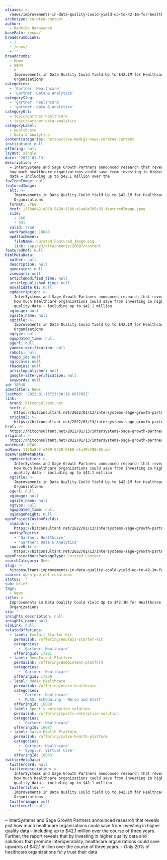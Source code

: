 ```yaml
---
aliases: >-
  /news/improvements-in-data-quality-could-yield-up-to-42-1m-for-healthcare-organizations
archetype: curated-content
author:
  - Radhika Narayanan
basePath: /news/
breadcrumbLinks:
  - /
  - /news/
  - ''
breadcrumbs:
  - Home
  - News
  - >-
    Improvements in Data Quality Could Yield Up to $42.1M for Healthcare
    Organizations
categories:
  - 'Gartner: Healthcare'
  - 'Gartner: Data & Analytics'
categorySlug:
  - 'gartner: healthcare'
  - 'gartner: data & analytics'
categoryUrl:
  - topic/gartner-healthcare
  - topic/gartner-data-analytics
categoryLabel:
  - Healthcare
  - Data & Analytics
contentCategories: netspective-medigy-news-curated-content
institution: null
offering: null
layOut: single
date: '2022-01-13'
description: >-
  – InterSystems and Sage Growth Partners announced research that reveals just
  how much healthcare organizations could save from investing in higher quality
  data – including up to $42.1 million over the
favIconImage: null
featuredImage:
  alt: >-
    Improvements in Data Quality Could Yield Up to $42.1M for Healthcare
    Organizations
  format: JPEG
  href: 1370a8e2-e869-5428-9160-e1a49e785c85-featuredImage.jpeg
  size:
    - 866
    - 931
  valid: true
  workPackage: 10840
  wpAttachment:
    fileName: Curated_Featured_Image.png
    link: /api/v3/attachments/20697/content
featuredPdf: null
htmlMetaData:
  author: null
  description: null
  generator: null
  viewport: null
  articlemodified_time: null
  articlepublished_time: null
  msvalidate.01: null
  ogdescription: >-
    InterSystems and Sage Growth Partners announced research that reveals just
    how much healthcare organizations could save from investing in higher
    quality data - including up to $42.1 million
  ogimage: null
  ogsite_name: null
  ogtitle: >-
    Improvements in Data Quality Could Yield Up to $42.1M for Healthcare
    Organizations
  ogtype: null
  ogupdated_time: null
  ogurl: null
  yandex-verification: null
  robots: null
  fbapp_id: null
  oglocale: null
  fbadmins: null
  articlepublisher: null
  google-site-verification: null
  keywords: null
id: 10840
identifier: News
lastMod: '2022-01-13T23:20:16.603785Z'
link:
  brand: hitconsultant.net
  href: >-
    https://hitconsultant.net/2022/01/13/intersystems-sage-growth-partners/#.YeCyR_7P1PY
  original: >-
    https://hitconsultant.net/2022/01/13/intersystems-sage-growth-partners/#.YeCyR_7P1PY
href: >-
  https://hitconsultant.net/2022/01/13/intersystems-sage-growth-partners/#.YeCyR_7P1PY
original: >-
  https://hitconsultant.net/2022/01/13/intersystems-sage-growth-partners/#.YeCyR_7P1PY
mastHead: NEWS
mdName: 1370a8e2-e869-5428-9160-e1a49e785c85.md
openGraphMetaData:
  ogdescription: >-
    InterSystems and Sage Growth Partners announced research that reveals just
    how much healthcare organizations could save from investing in higher
    quality data - including up to $42.1 million
  ogtitle: >-
    Improvements in Data Quality Could Yield Up to $42.1M for Healthcare
    Organizations
  ogurl: null
  ogimage: null
  ogsite_name: null
  ogtype: null
  ogupdated_time: null
  ogimageheight: null
openProjectCustomFields:
  cleanUrl: >-
    https://hitconsultant.net/2022/01/13/intersystems-sage-growth-partners/#.YeCyR_7P1PY
  medigyTopics:
    - 'Gartner: Healthcare'
    - 'Gartner: Data & Analytics'
  sourceUrl: >-
    https://hitconsultant.net/2022/01/13/intersystems-sage-growth-partners/#.YeCyR_7P1PY
openProjectWorkPackageType: Curated Content
searchCategory: News
slug: >-
  hitconsultant-improvements-in-data-quality-could-yield-up-to-42-1m-for-healthcare-organizations
source: open-project-curations
status: ''
sub: brief
tags:
  - News
title: >-
  Improvements in Data Quality Could Yield Up to $42.1M for Healthcare
  Organizations
via: ' '
insights_description: null
insights_name: null
viaLink: null
relatedOfferings:
  - label: Emulait Starter Kit
    permalink: /offering/emulait-starter-kit
    categories:
      - 'Gartner: Healthcare'
    offeringId: 17281
  - label: DeepIntent Platform
    permalink: /offering/deepintent-platform
    categories:
      - 'Gartner: Healthcare'
    offeringId: 17259
  - label: Medix Healthcare
    permalink: /offering/medix-healthcare
    categories:
      - 'Gartner: Healthcare'
      - 'KLAS: Scheduling - Nurse and Staff'
    offeringId: 16888
  - label: Spect's enterprise solution
    permalink: /offering/spects-enterprise-solution
    categories:
      - 'Gartner: Healthcare'
    offeringId: 16087
  - label: Salvo Health Platform
    permalink: /offering/salvo-health-platform
    categories:
      - 'Gartner: Healthcare'
      - 'Symplur: Virtual Care'
    offeringId: 16063
twitterMetaData:
  twittercard: null
  twitterdescription: >-
    InterSystems and Sage Growth Partners announced research that reveals just
    how much healthcare organizations could save from investing in higher
    quality data - including up to $42.1 million
  twittertitle: >-
    Improvements in Data Quality Could Yield Up to $42.1M for Healthcare
    Organizations
  twitterimage: null
  twitterurl: null
---
```

<p>– InterSystems and Sage Growth Partners announced research that reveals just how much healthcare organizations could save from investing in higher quality data – including up to $42.1 million over the course of three years.
Further, the report reveals that by investing in higher quality data and solutions that promote interoperability, healthcare organizations could save upwards of $42.1 million over the course of three years.
– Only 20% of healthcare organizations fully trust their data</p>